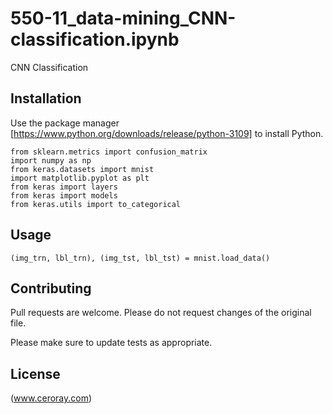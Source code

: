 # 550-11_data-mining_CNN-classification.ipynb

CNN Classification

## Installation

Use the package manager [https://www.python.org/downloads/release/python-3109] to install Python.

```
from sklearn.metrics import confusion_matrix
import numpy as np
from keras.datasets import mnist
import matplotlib.pyplot as plt
from keras import layers
from keras import models
from keras.utils import to_categorical
```

## Usage

```
(img_trn, lbl_trn), (img_tst, lbl_tst) = mnist.load_data()
```

## Contributing

Pull requests are welcome. Please do not request changes of the original file.

Please make sure to update tests as appropriate.

## License

(www.ceroray.com)
